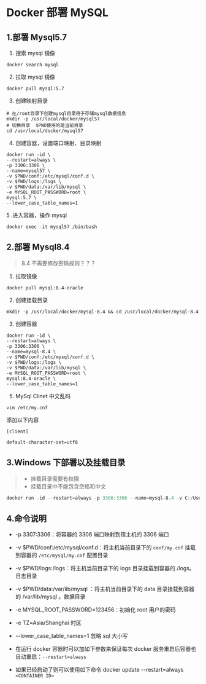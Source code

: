 # Docker 部署 MySQL

## 1.部署 Mysql5.7

1. 搜索 mysql 镜像

```shell
docker search mysql
```

2. 拉取 mysql 镜像

```shell
docker pull mysql:5.7
```

3. 创建映射目录

```shell
# 在/root目录下创建mysql目录用于存储mysql数据信息
mkdir -p /usr/local/docker/mysql57
# 切换目录  $PWD使用的是当前目录
cd /usr/local/docker/mysql57
```

4. 创建容器，设置端口映射、目录映射

```shell
docker run -id \
--restart=always \
-p 3306:3306 \
--name=mysql57 \
-v $PWD/conf:/etc/mysql/conf.d \
-v $PWD/logs:/logs \
-v $PWD/data:/var/lib/mysql \
-e MYSQL_ROOT_PASSWORD=root \
mysql:5.7 \
--lower_case_table_names=1
```

5 .进入容器，操作 mysql

```shell
docker exec -it mysql57 /bin/bash
```

## 2.部署 Mysql8.4

> 8.4 不需要修改密码规则？？？

1. 拉取镜像

```shell
docker pull mysql:8.4-oracle
```

2. 创建挂载目录

```shell
mkdir -p /usr/local/docker/mysql-8.4 && cd /usr/local/docker/mysql-8.4
```

3. 创建容器

```shell
docker run -id \
--restart=always \
-p 3306:3306 \
--name=mysql-8.4 \
-v $PWD/conf:/etc/mysql/conf.d \
-v $PWD/logs:/logs \
-v $PWD/data:/var/lib/mysql \
-e MYSQL_ROOT_PASSWORD=root \
mysql:8.4-oracle \
--lower_case_table_names=1
```

5. MySql Clinet 中文乱码

```shell
vim /etc/my.cnf
```

添加以下内容

```
[client]

default-character-set=utf8
```

## 3.Windows 下部署以及挂载目录

> - 挂载目录需要有权限
> - 挂载目录中不能包含空格和中文

```powershell
docker run -id --restart=always -p 3306:3306 --name=mysql-8.4 -v C:/Users/dousx/.data/.docker/mysql/conf:/etc/mysql/conf.d -v C:/Users/dousx/.data/.docker/mysql/logs:/logs -v C:/Users/dousx/.data/.docker/mysql/data:/var/lib/mysql -e MYSQL_ROOT_PASSWORD=root -e TZ=Asia/Shanghai mysql:8.4-oracle --lower_case_table_names=1
```

## 4.命令说明

- -p 3307:3306：将容器的 3306 端口映射到宿主机的 3306 端口

- -v $PWD/conf:/etc/mysql/conf.d：将主机当前目录下的 `conf/my.cnf` 挂载到容器的 `/etc/mysql/my.cnf`
  配置目录

- -v $PWD/logs:/logs：将主机当前目录下的 logs 目录挂载到容器的 /logs。日志目录

- -v $PWD/data:/var/lib/mysql ：将主机当前目录下的 data 目录挂载到容器的 /var/lib/mysql 。数据目录

- -e MYSQL_ROOT_PASSWORD=123456：初始化 root 用户的密码
- -e TZ=Asia/Shanghai 时区

- --lower_case_table_names=1 忽略 sql 大小写

- 在运行 docker 容器时可以加如下参数来保证每次 docker 服务重启后容器也自动重启：`--restart=always`

- 如果已经启动了则可以使用如下命令 docker update --restart=always `<CONTAINER ID>`
